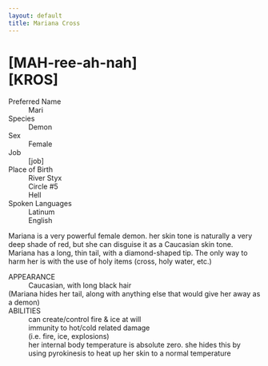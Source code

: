 ```yaml
---
layout: default
title: Mariana Cross
---
```

# [MAH-ree-ah-nah]<br>[KROS]
<dl>
<dt>Preferred Name</dt>
<dd>Mari</dd>
<dt>Species</dt>
<dd>Demon</dd>
<dt>Sex</dt>
<dd>Female</dd>
<dt>Job</dt>
<dd>[job]</dd>
<dt>Place of Birth</dt>
<dd>River Styx</dd>
<dd>Circle #5</dd>
<dd>Hell</dd>
<dt>Spoken Languages</dt>
<dd>Latinum</dd>
<dd>English</dd>
</dl>

Mariana is a very powerful female demon. her skin tone is naturally a very deep shade of red, but she can disguise it as a Caucasian skin tone. Mariana has a long, thin tail, with a diamond-shaped tip. The only way to harm her is with the use of holy items (cross, holy water, etc.)
<dl>
<dt>APPEARANCE</dt>
<dd>Caucasian, with long black hair</dd>
(Mariana hides her tail, along with anything else that would give her away as a demon)</dd>
<dt>ABILITIES</dt>
<dd>can create/control fire & ice at will</dd>
<dd>immunity to hot/cold related damage</dd>
<dd>(i.e. fire, ice, explosions)</dd>
<dd>her internal body temperature is absolute zero. she hides this by using pyrokinesis to heat up her skin to a normal temperature</dd>
